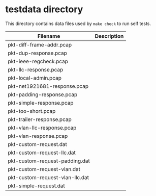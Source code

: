 # testdata directory
This directory contains data files used by `make check` to run self tests.

| Filename | Description |
| --- | --- |
| pkt-diff-frame-addr.pcap | |
| pkt-dup-response.pcap | |
| pkt-ieee-regcheck.pcap | |
| pkt-llc-response.pcap | |
| pkt-local-admin.pcap | |
| pkt-net1921681-response.pcap | |
| pkt-padding-response.pcap | |
| pkt-simple-response.pcap | |
| pkt-too-short.pcap | |
| pkt-trailer-response.pcap | |
| pkt-vlan-llc-response.pcap | |
| pkt-vlan-response.pcap | |
| pkt-custom-request.dat | |
| pkt-custom-request-llc.dat | |
| pkt-custom-request-padding.dat | |
| pkt-custom-request-vlan.dat | |
| pkt-custom-request-vlan-llc.dat | |
| pkt-simple-request.dat | |
